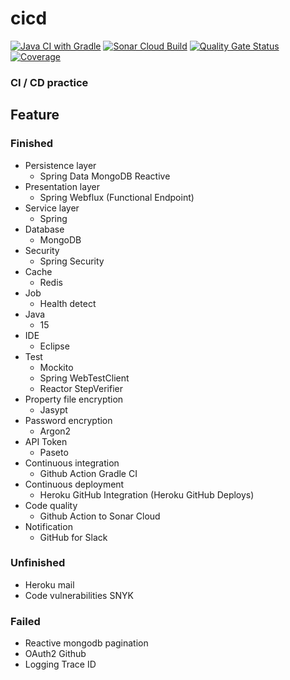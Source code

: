 # cicd
  
[![Java CI with Gradle](https://github.com/soranolan/cicd/actions/workflows/gradleci.yml/badge.svg)](https://github.com/soranolan/cicd/actions/workflows/gradleci.yml)
[![Sonar Cloud Build](https://github.com/soranolan/cicd/actions/workflows/sonarcloud.yml/badge.svg)](https://github.com/soranolan/cicd/actions/workflows/sonarcloud.yml)
[![Quality Gate Status](https://sonarcloud.io/api/project_badges/measure?project=soranolan_cicd&metric=alert_status)](https://sonarcloud.io/dashboard?id=soranolan_cicd)
[![Coverage](https://sonarcloud.io/api/project_badges/measure?project=soranolan_cicd&metric=coverage)](https://sonarcloud.io/dashboard?id=soranolan_cicd)

### CI / CD practice
## Feature
### Finished
* Persistence layer
   * Spring Data MongoDB Reactive
* Presentation layer
   * Spring Webflux (Functional Endpoint)
* Service layer
   * Spring
* Database
   * MongoDB
* Security
   * Spring Security
* Cache
   * Redis
* Job
   * Health detect
* Java
   * 15
* IDE
   * Eclipse
* Test
   * Mockito
   * Spring WebTestClient
   * Reactor StepVerifier
* Property file encryption
   * Jasypt
* Password encryption
   * Argon2
* API Token
   * Paseto
* Continuous integration
   * Github Action Gradle CI
* Continuous deployment
   * Heroku GitHub Integration (Heroku GitHub Deploys)
* Code quality
   * Github Action to Sonar Cloud
* Notification
   * GitHub for Slack
### Unfinished
* Heroku mail
* Code vulnerabilities SNYK
### Failed
* Reactive mongodb pagination
* OAuth2 Github
* Logging Trace ID
